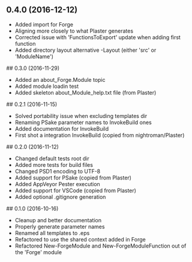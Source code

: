 ## 0.4.0 (2016-12-12)

 * Added import for Forge
 * Aligning more closely to what Plaster generates
 * Corrected issue with 'FunctionsToExport' update when adding first function
 * Added directory layout alternative -Layout (either 'src' or 'ModuleName')

## 0.3.0 (2016-11-29)

 * Added an about_Forge.Module topic
 * Added module loadin test
 * Added skeleton about_Module_help.txt file (from Plaster)

## 0.2.1 (2016-11-15)

 * Solved portability issue when excluding templates dir
 * Renaming PSake parameter names to InvokeBuild ones
 * Added documentation for InvokeBuild
 * First shot a integration InvokeBuild (copied from nightroman/Plaster)

## 0.2.0 (2016-11-12)

 * Changed default tests root dir
 * Added more tests for build files
 * Changed PSD1 encoding to UTF-8
 * Added support for PSake (copied from Plaster)
 * Added AppVeyor Pester execution
 * Added support for VSCode (copied from Plaster)
 * Added optional .gitignore generation
 
## 0.1.0 (2016-10-16)

 * Cleanup and better documentation
 * Properly generate parameter names
 * Renamed all templates to .eps
 * Refactored to use the shared context added in Forge
 * Refactored New-ForgeModule and New-ForgeModuleFunction out of the 'Forge' module